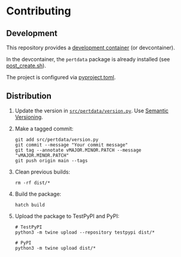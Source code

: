 # Contributing

## Development

This repository provides a [development container](https://code.visualstudio.com/docs/devcontainers/containers) (or devcontainer).

In the devcontainer, the `pertdata` package is already installed (see [post_create.sh](.devcontainer/post_create.sh)).

The project is configured via [pyproject.toml](pyproject.toml).

## Distribution

1. Update the version in [`src/pertdata/version.py`](src/pertdata/version.py). Use [Semantic Versioning](https://semver.org).

2. Make a tagged commit:
    ```shell
    git add src/pertdata/version.py
    git commit --message "Your commit message"
    git tag --annotate vMAJOR.MINOR.PATCH --message "vMAJOR.MINOR.PATCH"
    git push origin main --tags
    ```

3. Clean previous builds:
    ```shell
    rm -rf dist/*
    ```

4. Build the package:
    ```shell
    hatch build
    ```

5. Upload the package to TestPyPI and PyPI:
    ```shell
    # TestPyPI
    python3 -m twine upload --repository testpypi dist/*

    # PyPI
    python3 -m twine upload dist/*
    ```
